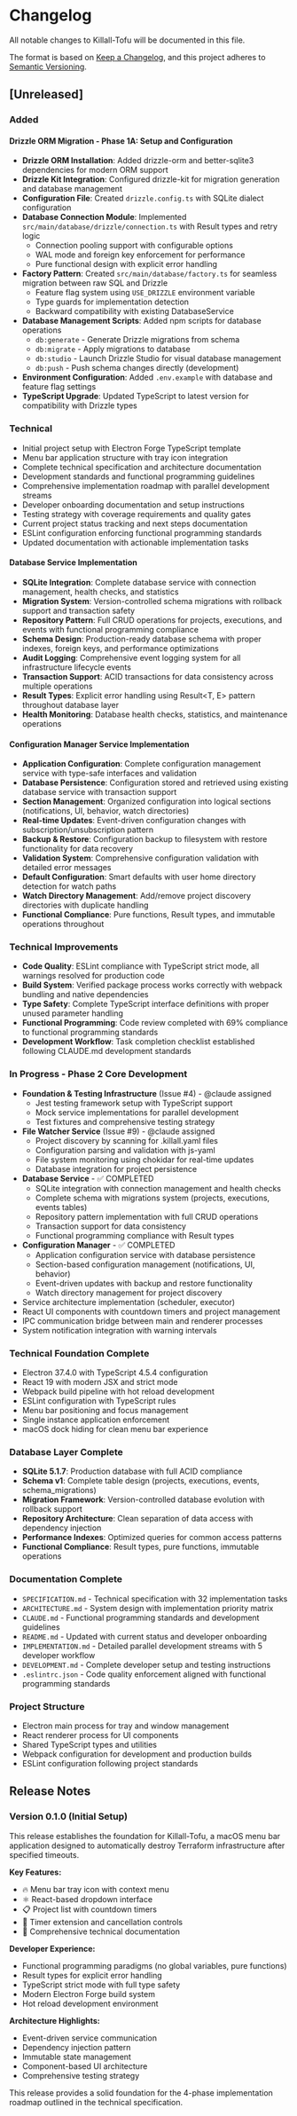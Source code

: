 # Changelog

All notable changes to Killall-Tofu will be documented in this file.

The format is based on [Keep a Changelog](https://keepachangelog.com/en/1.0.0/),
and this project adheres to [Semantic Versioning](https://semver.org/spec/v2.0.0.html).

## [Unreleased]

### Added

#### Drizzle ORM Migration - Phase 1A: Setup and Configuration
- **Drizzle ORM Installation**: Added drizzle-orm and better-sqlite3 dependencies for modern ORM support
- **Drizzle Kit Integration**: Configured drizzle-kit for migration generation and database management
- **Configuration File**: Created `drizzle.config.ts` with SQLite dialect configuration
- **Database Connection Module**: Implemented `src/main/database/drizzle/connection.ts` with Result types and retry logic
  - Connection pooling support with configurable options
  - WAL mode and foreign key enforcement for performance
  - Pure functional design with explicit error handling
- **Factory Pattern**: Created `src/main/database/factory.ts` for seamless migration between raw SQL and Drizzle
  - Feature flag system using `USE_DRIZZLE` environment variable
  - Type guards for implementation detection
  - Backward compatibility with existing DatabaseService
- **Database Management Scripts**: Added npm scripts for database operations
  - `db:generate` - Generate Drizzle migrations from schema
  - `db:migrate` - Apply migrations to database
  - `db:studio` - Launch Drizzle Studio for visual database management
  - `db:push` - Push schema changes directly (development)
- **Environment Configuration**: Added `.env.example` with database and feature flag settings
- **TypeScript Upgrade**: Updated TypeScript to latest version for compatibility with Drizzle types

### Technical
- Initial project setup with Electron Forge TypeScript template
- Menu bar application structure with tray icon integration
- Complete technical specification and architecture documentation
- Development standards and functional programming guidelines
- Comprehensive implementation roadmap with parallel development streams
- Developer onboarding documentation and setup instructions
- Testing strategy with coverage requirements and quality gates
- Current project status tracking and next steps documentation
- ESLint configuration enforcing functional programming standards
- Updated documentation with actionable implementation tasks

#### Database Service Implementation
- **SQLite Integration**: Complete database service with connection management, health checks, and statistics
- **Migration System**: Version-controlled schema migrations with rollback support and transaction safety
- **Repository Pattern**: Full CRUD operations for projects, executions, and events with functional programming compliance
- **Schema Design**: Production-ready database schema with proper indexes, foreign keys, and performance optimizations
- **Audit Logging**: Comprehensive event logging system for all infrastructure lifecycle events
- **Transaction Support**: ACID transactions for data consistency across multiple operations
- **Result Types**: Explicit error handling using Result<T, E> pattern throughout database layer
- **Health Monitoring**: Database health checks, statistics, and maintenance operations

#### Configuration Manager Service Implementation
- **Application Configuration**: Complete configuration management service with type-safe interfaces and validation
- **Database Persistence**: Configuration stored and retrieved using existing database service with transaction support
- **Section Management**: Organized configuration into logical sections (notifications, UI, behavior, watch directories)
- **Real-time Updates**: Event-driven configuration changes with subscription/unsubscription pattern
- **Backup & Restore**: Configuration backup to filesystem with restore functionality for data recovery
- **Validation System**: Comprehensive configuration validation with detailed error messages
- **Default Configuration**: Smart defaults with user home directory detection for watch paths
- **Watch Directory Management**: Add/remove project discovery directories with duplicate handling
- **Functional Compliance**: Pure functions, Result types, and immutable operations throughout

### Technical Improvements
- **Code Quality**: ESLint compliance with TypeScript strict mode, all warnings resolved for production code
- **Build System**: Verified package process works correctly with webpack bundling and native dependencies
- **Type Safety**: Complete TypeScript interface definitions with proper unused parameter handling
- **Functional Programming**: Code review completed with 69% compliance to functional programming standards
- **Development Workflow**: Task completion checklist established following CLAUDE.md development standards

### In Progress - Phase 2 Core Development
- **Foundation & Testing Infrastructure** (Issue #4) - @claude assigned
  - Jest testing framework setup with TypeScript support
  - Mock service implementations for parallel development
  - Test fixtures and comprehensive testing strategy
- **File Watcher Service** (Issue #9) - @claude assigned
  - Project discovery by scanning for .killall.yaml files
  - Configuration parsing and validation with js-yaml
  - File system monitoring using chokidar for real-time updates
  - Database integration for project persistence
- **Database Service** - ✅ COMPLETED
  - SQLite integration with connection management and health checks
  - Complete schema with migrations system (projects, executions, events tables)
  - Repository pattern implementation with full CRUD operations
  - Transaction support for data consistency
  - Functional programming compliance with Result types
- **Configuration Manager** - ✅ COMPLETED
  - Application configuration service with database persistence
  - Section-based configuration management (notifications, UI, behavior)
  - Event-driven updates with backup and restore functionality
  - Watch directory management for project discovery
- Service architecture implementation (scheduler, executor)
- React UI components with countdown timers and project management
- IPC communication bridge between main and renderer processes
- System notification integration with warning intervals

### Technical Foundation Complete
- Electron 37.4.0 with TypeScript 4.5.4 configuration
- React 19 with modern JSX and strict mode
- Webpack build pipeline with hot reload development
- ESLint configuration with TypeScript rules
- Menu bar positioning and focus management
- Single instance application enforcement
- macOS dock hiding for clean menu bar experience

### Database Layer Complete
- **SQLite 5.1.7**: Production database with full ACID compliance
- **Schema v1**: Complete table design (projects, executions, events, schema_migrations)
- **Migration Framework**: Version-controlled database evolution with rollback support
- **Repository Architecture**: Clean separation of data access with dependency injection
- **Performance Indexes**: Optimized queries for common access patterns
- **Functional Compliance**: Result types, pure functions, immutable operations

### Documentation Complete
- `SPECIFICATION.md` - Technical specification with 32 implementation tasks
- `ARCHITECTURE.md` - System design with implementation priority matrix
- `CLAUDE.md` - Functional programming standards and development guidelines
- `README.md` - Updated with current status and developer onboarding
- `IMPLEMENTATION.md` - Detailed parallel development streams with 5 developer workflow
- `DEVELOPMENT.md` - Complete developer setup and testing instructions
- `.eslintrc.json` - Code quality enforcement aligned with functional programming standards

### Project Structure
- Electron main process for tray and window management
- React renderer process for UI components
- Shared TypeScript types and utilities
- Webpack configuration for development and production builds
- ESLint configuration following project standards

## Release Notes

### Version 0.1.0 (Initial Setup)

This release establishes the foundation for Killall-Tofu, a macOS menu bar application designed to automatically destroy Terraform infrastructure after specified timeouts.

**Key Features:**
- 🔥 Menu bar tray icon with context menu
- ⚛️ React-based dropdown interface
- 📋 Project list with countdown timers  
- 🎯 Timer extension and cancellation controls
- 📄 Comprehensive technical documentation

**Developer Experience:**
- Functional programming paradigms (no global variables, pure functions)
- Result types for explicit error handling
- TypeScript strict mode with full type safety
- Modern Electron Forge build system
- Hot reload development environment

**Architecture Highlights:**
- Event-driven service communication
- Dependency injection pattern
- Immutable state management
- Component-based UI architecture
- Comprehensive testing strategy

This release provides a solid foundation for the 4-phase implementation roadmap outlined in the technical specification.